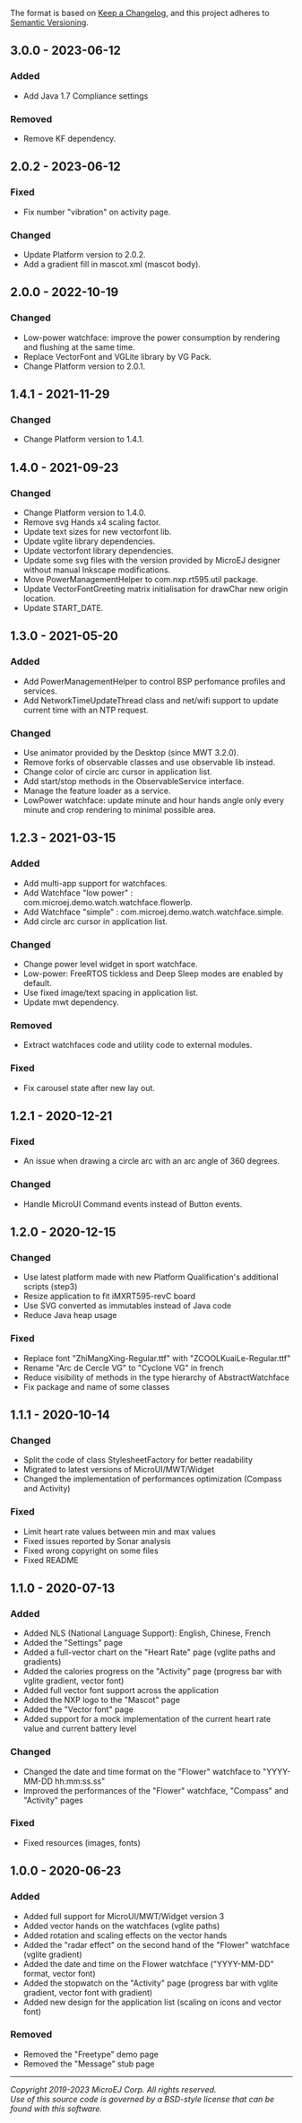 The format is based on [Keep a Changelog](https://keepachangelog.com/en/1.0.0/),
and this project adheres to [Semantic Versioning](https://semver.org/spec/v2.0.0.html).

## 3.0.0 - 2023-06-12

### Added
- Add Java 1.7 Compliance settings

### Removed
- Remove KF dependency.

## 2.0.2 - 2023-06-12

### Fixed
   - Fix number "vibration" on activity page. 

### Changed
   - Update Platform version to 2.0.2.
   - Add a gradient fill in mascot.xml (mascot body).

## 2.0.0 - 2022-10-19

### Changed
   - Low-power watchface: improve the power consumption by rendering and flushing at the same time.
   - Replace VectorFont and VGLite library by VG Pack. 
   - Change Platform version to 2.0.1.

## 1.4.1 - 2021-11-29

### Changed
   - Change Platform version to 1.4.1. 

## 1.4.0 - 2021-09-23

### Changed
   - Change Platform version to 1.4.0.
   - Remove svg Hands x4 scaling factor.
   - Update text sizes for new vectorfont lib.
   - Update vglite library dependencies.
   - Update vectorfont library dependencies.
   - Update some svg files with the version provided by MicroEJ designer without manual Inkscape modifications.
   - Move PowerManagementHelper to com.nxp.rt595.util package.
   - Update VectorFontGreeting matrix initialisation for drawChar new origin location.
   - Update START_DATE.
   
## 1.3.0 - 2021-05-20

### Added

   - Add PowerManagementHelper to control BSP perfomance profiles and services.
   - Add NetworkTimeUpdateThread class and net/wifi support to update current time with an NTP request.

### Changed

   - Use animator provided by the Desktop (since MWT 3.2.0).
   - Remove forks of observable classes and use observable lib instead.
   - Change color of circle arc cursor in application list.
   - Add start/stop methods in the ObservableService interface.
   - Manage the feature loader as a service.
   - LowPower watchface: update minute and hour hands angle only every minute and crop rendering to minimal possible area.

## 1.2.3 - 2021-03-15

### Added

   - Add multi-app support for watchfaces.
   - Add Watchface "low power" : com.microej.demo.watch.watchface.flowerlp.
   - Add Watchface "simple" : com.microej.demo.watch.watchface.simple.
   - Add circle arc cursor in application list.

### Changed

   - Change power level widget in sport watchface.
   - Low-power: FreeRTOS tickless and Deep Sleep modes are enabled by default.
   - Use fixed image/text spacing in application list.
   - Update mwt dependency.

### Removed

   - Extract watchfaces code and utility code to external modules.

### Fixed

   - Fix carousel state after new lay out.

## 1.2.1 - 2020-12-21
### Fixed
   - An issue when drawing a circle arc with an arc angle of 360 degrees.
   
### Changed
   - Handle MicroUI Command events instead of Button events.

## 1.2.0 - 2020-12-15
### Changed
   - Use latest platform made with new Platform Qualification's additional scripts (step3)
   - Resize application to fit iMXRT595-revC board
   - Use SVG converted as immutables instead of Java code
   - Reduce Java heap usage

### Fixed
   - Replace font "ZhiMangXing-Regular.ttf" with "ZCOOLKuaiLe-Regular.ttf"
   - Rename "Arc de Cercle VG" to "Cyclone VG" in french
   - Reduce visibility of methods in the type hierarchy of AbstractWatchface
   - Fix package and name of some classes
   

## 1.1.1 - 2020-10-14
### Changed
  - Split the code of class StylesheetFactory for better readability
  - Migrated to latest versions of MicroUI/MWT/Widget
  - Changed the implementation of performances optimization (Compass and Activity) 

### Fixed
  - Limit heart rate values between min and max values
  - Fixed issues reported by Sonar analysis
  - Fixed wrong copyright on some files
  - Fixed README


## 1.1.0 - 2020-07-13
### Added
  - Added NLS (National Language Support): English, Chinese, French
  - Added the "Settings" page
  - Added a full-vector chart on the "Heart Rate" page (vglite paths and gradients)
  - Added the calories progress on the "Activity" page (progress bar with vglite gradient, vector font)
  - Added full vector font support across the application
  - Added the NXP logo to the "Mascot" page
  - Added the "Vector font" page
  - Added support for a mock implementation of the current heart rate value and current battery level

### Changed
  - Changed the date and time format on the "Flower" watchface to "YYYY-MM-DD hh:mm:ss.ss"
  - Improved the performances of the "Flower" watchface, "Compass" and "Activity" pages

### Fixed
  - Fixed resources (images, fonts)

  
## 1.0.0 - 2020-06-23
### Added
  - Added full support for MicroUI/MWT/Widget version 3
  - Added vector hands on the watchfaces (vglite paths)
  - Added rotation and scaling effects on the vector hands
  - Added the "radar effect" on the second hand of the "Flower" watchface (vglite gradient)
  - Added the date and time on the Flower watchface ("YYYY-MM-DD" format, vector font)
  - Added the stopwatch on the "Activity" page (progress bar with vglite gradient, vector font with gradient)
  - Added new design for the application list (scaling on icons and vector font)
  
### Removed
  - Removed the "Freetype" demo page
  - Removed the "Message" stub page
  


  
---
_Copyright 2019-2023 MicroEJ Corp. All rights reserved._  
_Use of this source code is governed by a BSD-style license that can be found with this software._  
 

